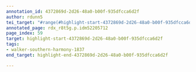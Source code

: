 ```yaml
---
annotation_id: 4372869d-2d26-48a0-b00f-935dfcca6d2f
author: rdunn5
tei_target: "#range(#highlight-start-4372869d-2d26-48a0-b00f-935dfcca6d2f, #highlight-end-4372869d-2d26-48a0-b00f-935dfcca6d2f)"
annotated_page: rdx_r8t5g.p.idm52205712
page_index: 59
target: highlight-start-4372869d-2d26-48a0-b00f-935dfcca6d2f
tags:
- walker-southern-harmony-1837
end_target: highlight-end-4372869d-2d26-48a0-b00f-935dfcca6d2f

---
```

